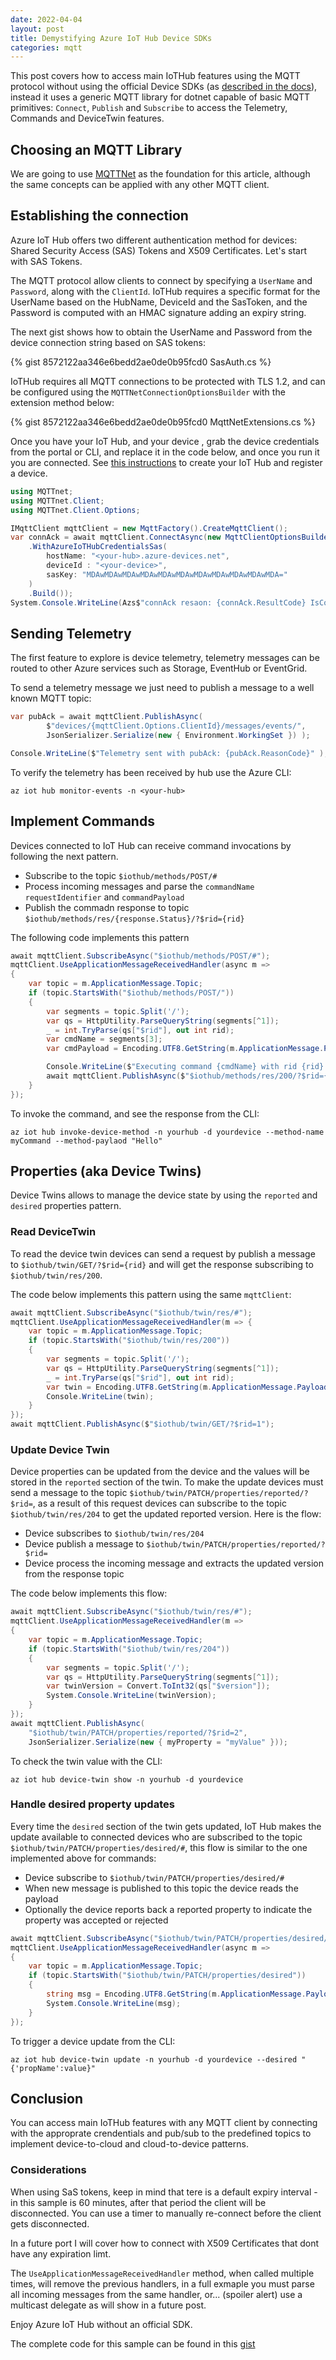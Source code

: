```yaml
---
date: 2022-04-04
layout: post
title: Demystifying Azure IoT Hub Device SDKs
categories: mqtt
---
```


This post covers how to access main IoTHub features using the MQTT protocol without using the official Device SDKs (as [described in the docs](https://docs.microsoft.com/en-us/azure/iot-hub/iot-hub-mqtt-support)), instead it uses a generic MQTT library for dotnet capable of basic MQTT primitives: `Connect`, `Publish` and `Subscribe` to access the Telemetry, Commands and DeviceTwin features.

## Choosing an MQTT Library

We are going to use [MQTTNet](https://github.com/dotnet/mqttnet) as the foundation for this article, although the same concepts can be applied with any other MQTT client.

## Establishing the connection

Azure IoT Hub offers two different authentication method for devices: Shared Security Access (SAS) Tokens and X509 Certificates. Let's start with SAS Tokens.

The MQTT protocol allow clients to connect by specifying a `UserName` and `Password`, along with the `ClientId`. IoTHub requires a specific format for the UserName based on the HubName, DeviceId and the SasToken, and the Password is computed with an HMAC signature adding an expiry string.

The next gist shows how to obtain the UserName and Password from the device connection string based on SAS tokens:

{% gist 8572122aa346e6bedd2ae0de0b95fcd0 SasAuth.cs %}

IoTHub requires all MQTT connections to be protected with TLS 1.2, and can be configured using the `MQTTNetConnectionOptionsBuilder` with the extension method below:

{% gist 8572122aa346e6bedd2ae0de0b95fcd0 MqttNetExtensions.cs %}


Once you have your IoT Hub, and your device , grab the device credentials from the portal or CLI, and replace it in the code below, and once you run it you are connected. See [this instructions](https://docs.microsoft.com/en-us/azure/iot-develop/quickstart-send-telemetry-iot-hub?pivots=programming-language-ansi-c#register-a-device) to create your IoT Hub and register a device.

```cs
using MQTTnet;
using MQTTnet.Client;
using MQTTnet.Client.Options;

IMqttClient mqttClient = new MqttFactory().CreateMqttClient();
var connAck = await mqttClient.ConnectAsync(new MqttClientOptionsBuilder()
    .WithAzureIoTHubCredentialsSas(
        hostName: "<your-hub>.azure-devices.net",
        deviceId : "<your-device>",
        sasKey: "MDAwMDAwMDAwMDAwMDAwMDAwMDAwMDAwMDAwMDAwMDA="
    )
    .Build());
System.Console.WriteLine(Azs$"connAck resaon: {connAck.ResultCode} IsConnected: {mqttClient.IsConnected}");

```

## Sending Telemetry

The first feature to explore is device telemetry, telemetry messages can be routed to other Azure services such as Storage, EventHub or EventGrid. 

To send a telemetry message we just need to publish a message to a well known MQTT topic:

```cs
var pubAck = await mqttClient.PublishAsync(
        $"devices/{mqttClient.Options.ClientId}/messages/events/",
        JsonSerializer.Serialize(new { Environment.WorkingSet }) );

Console.WriteLine($"Telemetry sent with pubAck: {pubAck.ReasonCode}" );
```

To verify the telemetry has been received by hub use the Azure CLI: 

`az iot hub monitor-events -n <your-hub>`

## Implement Commands

Devices connected to IoT Hub can receive command invocations by following the next pattern.

- Subscribe to the topic `$iothub/methods/POST/#`
- Process incoming messages and parse the `commandName` `requestIdentifier` and `commandPayload`
- Publish the commadn response to topic `$iothub/methods/res/{response.Status}/?$rid={rid}`

The following code implements this pattern

```cs
await mqttClient.SubscribeAsync("$iothub/methods/POST/#");
mqttClient.UseApplicationMessageReceivedHandler(async m =>
{
    var topic = m.ApplicationMessage.Topic;
    if (topic.StartsWith("$iothub/methods/POST/"))
    {
        var segments = topic.Split('/');
        var qs = HttpUtility.ParseQueryString(segments[^1]);
        _ = int.TryParse(qs["$rid"], out int rid);
        var cmdName = segments[3];
        var cmdPayload = Encoding.UTF8.GetString(m.ApplicationMessage.Payload);

        Console.WriteLine($"Executing command {cmdName} with rid {rid} and payload {cmdPayload}");
        await mqttClient.PublishAsync($"$iothub/methods/res/200/?$rid={rid}", cmdPayload);
    }
});
```

To invoke the command, and see the response from the CLI:

`az iot hub invoke-device-method -n yourhub -d yourdevice --method-name myCommand --method-paylaod "Hello"`

## Properties (aka Device Twins)

Device Twins allows to manage the device state by using the `reported` and `desired` properties pattern. 

### Read DeviceTwin

To read the device twin devices can send a request by  publish a message to `$iothub/twin/GET/?$rid={rid}` and will get the response subscribing to `$iothub/twin/res/200`.

The code below implements this pattern using the same `mqttClient`:

```cs
await mqttClient.SubscribeAsync("$iothub/twin/res/#");
mqttClient.UseApplicationMessageReceivedHandler(m => {
    var topic = m.ApplicationMessage.Topic;
    if (topic.StartsWith("$iothub/twin/res/200"))
    {
        var segments = topic.Split('/');
        var qs = HttpUtility.ParseQueryString(segments[^1]);
        _ = int.TryParse(qs["$rid"], out int rid);
        var twin = Encoding.UTF8.GetString(m.ApplicationMessage.Payload);
        Console.WriteLine(twin);
    }
});
await mqttClient.PublishAsync($"$iothub/twin/GET/?$rid=1");
```

### Update Device Twin

Device properties can be updated from the device and the values will be stored in the `reported` section of the twin. To make the update devices must send a message to the topic `$iothub/twin/PATCH/properties/reported/?$rid=`, as a result of this request devices can subscribe to the topic `$iothub/twin/res/204` to get the updated reported version. Here is the flow:

- Device subscribes to `$iothub/twin/res/204`
- Device publish a message to `$iothub/twin/PATCH/properties/reported/?$rid=`
- Device process the incoming message and extracts the updated version from the response topic

The code below implements this flow:

```cs
await mqttClient.SubscribeAsync("$iothub/twin/res/#");
mqttClient.UseApplicationMessageReceivedHandler(m =>
{
    var topic = m.ApplicationMessage.Topic;
    if (topic.StartsWith("$iothub/twin/res/204"))
    {
        var segments = topic.Split('/');
        var qs = HttpUtility.ParseQueryString(segments[^1]);
        var twinVersion = Convert.ToInt32(qs["$version"]);
        System.Console.WriteLine(twinVersion);
    }
});
await mqttClient.PublishAsync(
    "$iothub/twin/PATCH/properties/reported/?$rid=2",
    JsonSerializer.Serialize(new { myProperty = "myValue" }));
```

To check the twin value with the CLI: 

`az iot hub device-twin show -n yourhub -d yourdevice`

### Handle desired property updates

Every time the `desired` section of the twin gets updated, IoT Hub makes the update available to connected devices who are subscribed to the topic `$iothub/twin/PATCH/properties/desired/#`, this flow is similar to the one implemented above for commands:

- Device subscribe to `$iothub/twin/PATCH/properties/desired/#`
- When new message is published to this topic the device reads the payload
- Optionally the device reports back a reported property to indicate the property was accepted or rejected

```cs
await mqttClient.SubscribeAsync("$iothub/twin/PATCH/properties/desired/#");
mqttClient.UseApplicationMessageReceivedHandler(async m =>
{
    var topic = m.ApplicationMessage.Topic;
    if (topic.StartsWith("$iothub/twin/PATCH/properties/desired"))
    {
        string msg = Encoding.UTF8.GetString(m.ApplicationMessage.Payload);
        System.Console.WriteLine(msg);
    }
});
```
To trigger a device update from the CLI: 

`az iot hub device-twin update -n yourhub -d yourdevice --desired "{'propName':value}"`

## Conclusion

You can access main IoTHub features with any MQTT client by connecting with the approprate crendentials and pub/sub to the  predefined topics to implement device-to-cloud and cloud-to-device patterns.

### Considerations

When using SaS tokens, keep in mind that tere is a default expiry interval - in this sample is 60 minutes, after that period the client will be disconnected. You can use a timer to manually re-connect before the client gets disconnected.

In a future port I will cover how to connect with X509 Certificates that dont have any expiration limt.

The `UseApplicationMessageReceivedHandler` method, when called multiple times, will remove the previous handlers, in a full exmaple you must parse all incoming messages from the same handler, or... (spoiler alert) use a multicast delegate as will show in a future post.

Enjoy Azure IoT Hub without an official SDK.

The complete code for this sample can be found in this [gist](https://gist.github.com/ridomin/8572122aa346e6bedd2ae0de0b95fcd0) 
